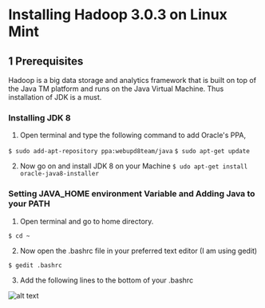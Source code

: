 # Installing Hadoop 3.0.3 on Linux Mint

## 1 Prerequisites
Hadoop is a big data storage and analytics framework that is built on top of the Java TM platform and runs on the Java Virtual Machine. Thus installation of JDK is a must.

### Installing JDK 8
1. Open terminal and type the following command to add Oracle's PPA,

`$ sudo add-apt-repository ppa:webupd8team/java`
`$ sudo apt-get update`

2. Now go on and install JDK 8 on your Machine
`$ udo apt-get install oracle-java8-installer`

### Setting JAVA_HOME environment Variable and Adding Java to your PATH

1. Open terminal and go to home directory.

`$ cd ~`

2. Now open the .bashrc file in your preferred text editor (I am using gedit)

`$ gedit .bashrc`

3. Add the following lines to the bottom of your .bashrc

![alt text](/img/img1.png)